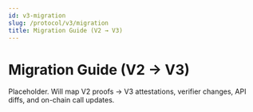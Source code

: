 ```yaml
---
id: v3-migration
slug: /protocol/v3/migration
title: Migration Guide (V2 → V3)
---
```


# Migration Guide (V2 → V3)

Placeholder. Will map V2 proofs → V3 attestations, verifier changes, API diffs, and on-chain call updates.

